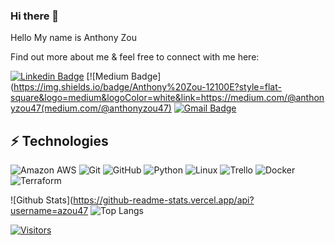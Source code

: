 ### Hi there 👋

Hello My name is Anthony Zou

Find out more about me & feel free to connect with me here:

<!-- Replace the fields below with the information requested. Remember to remove the encapsulating <> characters. For spaces in names, use %20 (e.g. Broadus%20Palmer) -->

[![Linkedin Badge](https://img.shields.io/badge/-Anthony%20Zou-blue?style=flat-square&logo=Linkedin&logoColor=white&link=https://www.linkedin.com/in/anthony-zou/)](https://www.linkedin.com/in/anthony-zou/)
[![Medium Badge](https://img.shields.io/badge/Anthony%20Zou-12100E?style=flat-square&logo=medium&logoColor=white&link=https://medium.com/@anthonyzou47(medium.com/@anthonyzou47)
[![Gmail Badge](https://img.shields.io/badge/-anthonyzou47@gmail.com-c14438?style=flat-square&logo=Gmail&logoColor=white&link=mailto:anthonyzou47@gmail.com)](mailto:anthonyzou47@gmail.com)

## ⚡ Technologies

<!-- Check out the Badges folder for more badges -->

![Amazon AWS](https://img.shields.io/badge/Amazon%20AWS-232F3E?style=flat-square&logo=amazon-aws)
![Git](https://img.shields.io/badge/-Git-black?style=flat-square&logo=git)
![GitHub](https://img.shields.io/badge/-GitHub-181717?style=flat-square&logo=github)
![Python](https://img.shields.io/badge/-Python-black?style=flat-square&logo=Python)
![Linux](https://img.shields.io/badge/Linux-FCC624?style=flat-square&logo=linux&logoColor=black)
![Trello](https://img.shields.io/badge/Trello-%23026AA7.svg?style=flat-square&logo=Trello&logoColor=white)
![Docker](https://img.shields.io/badge/docker-%230db7ed.svg?style=for-the-badge&logo=docker&logoColor=white)
![Terraform](https://img.shields.io/badge/terraform-%235835CC.svg?style=for-the-badge&logo=terraform&logoColor=white)

<!-- Replace the fields below with the information requested. Remember to remove the encapsulating <> characters. -->

![Github Stats](https://github-readme-stats.vercel.app/api?username=azou47
![Top Langs](https://github-readme-stats.vercel.app/api/top-langs/?username=azou47)


[![Visitors](https://api.visitorbadge.io/api/visitors?path=azou47=VISITORS&countColor=%23263759)](https://visitorbadge.io/status?path=azou47)
